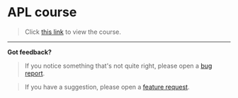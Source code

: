 # APL course

> Click [this link](https://nbviewer.jupyter.org/github/rikedyp/APLcourse/blob/master/README.ipynb) to view the course.

***

**Got feedback?**

> If you notice something that's not quite right, please open a [bug report](https://github.com/rikedyp/APLcourse/issues/new?assignees=&labels=&template=bug_report.md&title=).  

> If you have a suggestion, please open a [feature request](https://github.com/rikedyp/APLcourse/issues/new?assignees=&labels=&template=feature_request.md&title=).
